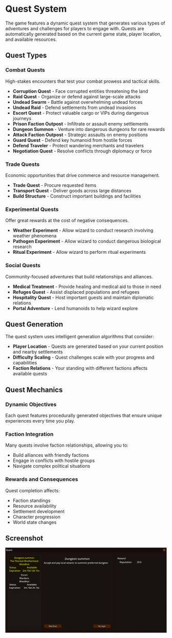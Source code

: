 # Quest System

The game features a dynamic quest system that generates various types of adventures and challenges for players to engage with. 
Quests are automatically generated based on the current game state, player location, and available resources.

## Quest Types

### Combat Quests
High-stakes encounters that test your combat prowess and tactical skills.

- **Corruption Quest** - Face corrupted entities threatening the land
- **Raid Quest** - Organize or defend against large-scale attacks
- **Undead Swarm** - Battle against overwhelming undead forces
- **Undead Raid** - Defend settlements from undead invasions
- **Escort Quest** - Protect valuable cargo or VIPs during dangerous journeys
- **Prison Faction Outpost** - Infiltrate or assault enemy settlements
- **Dungeon Summon** - Venture into dangerous dungeons for rare rewards
- **Attack Faction Outpost** - Strategic assaults on enemy positions
- **Guard Quest** - Defend key humanoid from hostile forces
- **Defend Traveler** - Protect wandering merchants and travelers
- **Negotiation Quest** - Resolve conflicts through diplomacy or force

### Trade Quests
Economic opportunities that drive commerce and resource management.

- **Trade Quest** - Procure requested items
- **Transport Quest** - Deliver goods across large distances
- **Build Structure** - Construct important buildings and facilities

### Experimental Quests
Offer great rewards at the cost of negative consequences.

- **Weather Experiment** - Allow wizard to conduct research involving weather phenomena
- **Pathogen Experiment** - Allow wizard to conduct dangerous biological research
- **Ritual Experiment** - Allow wizard to perform ritual experiments

### Social Quests
Community-focused adventures that build relationships and alliances.

- **Medical Treatment** - Provide healing and medical aid to those in need
- **Refuges Quest** - Assist displaced populations and refugees
- **Hospitality Quest** - Host important guests and maintain diplomatic relations
- **Portal Adventure** - Lend humanoids to help wizard explore


## Quest Generation

The quest system uses intelligent generation algorithms that consider:

- **Player Location** - Quests are generated based on your current position and nearby settlements
- **Difficulty Scaling** - Quest challenges scale with your progress and capabilities
- **Faction Relations** - Your standing with different factions affects available quests


## Quest Mechanics

### Dynamic Objectives
Each quest features procedurally generated objectives that ensure unique experiences every time you play.

### Faction Integration
Many quests involve faction relationships, allowing you to:
- Build alliances with friendly factions
- Engage in conflicts with hostile groups
- Navigate complex political situations

### Rewards and Consequences
Quest completion affects:
- Faction standings
- Resource availability
- Settlement development
- Character progression
- World state changes


## Screenshot

![Quest](/resources/menus/quests.png)